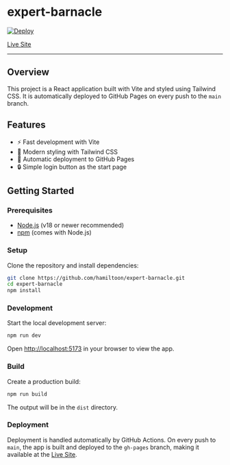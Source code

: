 # expert-barnacle

[![Deploy](https://github.com/hamiltoon/expert-barnacle/actions/workflows/deploy.yml/badge.svg)](https://github.com/hamiltoon/expert-barnacle/actions/workflows/deploy.yml)

[Live Site](https://hamiltoon.github.io/expert-barnacle/)

---

## Overview

This project is a React application built with Vite and styled using Tailwind CSS. It is automatically deployed to GitHub Pages on every push to the `main` branch.

## Features
- ⚡️ Fast development with Vite
- 🎨 Modern styling with Tailwind CSS
- 🚀 Automatic deployment to GitHub Pages
- 🔒 Simple login button as the start page

## Getting Started

### Prerequisites
- [Node.js](https://nodejs.org/) (v18 or newer recommended)
- [npm](https://www.npmjs.com/) (comes with Node.js)

### Setup
Clone the repository and install dependencies:

```bash
git clone https://github.com/hamiltoon/expert-barnacle.git
cd expert-barnacle
npm install
```

### Development
Start the local development server:

```bash
npm run dev
```

Open [http://localhost:5173](http://localhost:5173) in your browser to view the app.

### Build
Create a production build:

```bash
npm run build
```

The output will be in the `dist` directory.

### Deployment
Deployment is handled automatically by GitHub Actions. On every push to `main`, the app is built and deployed to the `gh-pages` branch, making it available at the [Live Site](https://hamiltoon.github.io/expert-barnacle/).

